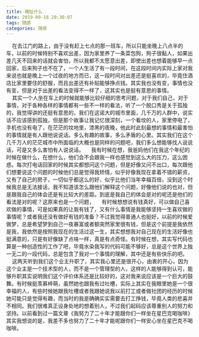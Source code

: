 ```yaml
---
title: 瞎扯什么
date: 2019-09-18 20:30:07
tags: 随感
categories: 随感
---
```

&nbsp;&nbsp;&nbsp;&nbsp;在去江门的路上，由于没有赶上七点的那一班车，所以只能坐晚上八点半的车，以前的时候特别不喜欢出差，因为家里养了一条菜包狗，狗子很黏人，如果出差几天不回来的话就会害怕，所以我都不太愿意出差，即使出差也想着能够早一点回家，后来狗子也不在了，一个人生活了有一段时间，在这段时间内实际上家对我来说也就是晚上一个过夜的地方而已，这一段时间对出差还是挺喜欢的，毕竟住酒店比家里要住的舒服，而且出差还有补贴能够挣点钱。其实我也没有变，事情也没有变，但是对于出差的看法变得不一样了，这其实也是挺有意思的事情。  
&nbsp;&nbsp;&nbsp;&nbsp;其实一个人坐在车上的时候就能够比较仔细的思考问题，对于我们自己，对于事情，对于各种各样的事情都有一些不一样的看法，听了一个脱口秀是关于孤独的，我觉得讲的还挺有意思的，我们在这诺大的城市里面，几千万的人群中，说实话不应该感到孤独，但是那个故事让我记忆很深刻，一个看坟的人，家里停电了，手机也没有电了，在茫茫的坟地里，漆黑的夜晚，他此时此刻最想的事情和最害怕的事情就是有人跟他说说话。多么有趣的故事，多么矛盾的心里。其实我们在这个几千万人的茫茫城市中所面临的大概也是同样的问题吧，我们多么想能够找人说说话，可是又多么害怕有人说说话。
&nbsp;&nbsp;&nbsp;&nbsp;我有时候在想，我爸妈他们在我这个年纪的时候在做什么，在想什么，他们会不会跟我一样也感觉到这么大的压力，这么困惑。每次打电话回家的时候其实都想问这个问题，但是好像又问不出口，每次跟他们想要说这个问题的时候他们总是觉得我矫情，似乎好像我现在拿着不错的薪资，又有了自己的房子，一切似乎都这么的好，似乎比他们当年幸福百倍，没到这个时候我总是无法接话，我不知道该怎么跟他们解释这个问题，好像他们说的也对，但是跟我自己的体会还是有比较大的差距。到底是我自己的体会是对的呢还是他们的看法是对的呢？这原来也是一个问题，
&nbsp;&nbsp;&nbsp;&nbsp;有时候想想说有钱真好，可以做自己喜欢做的事情，可是如果真的让我有钱了，又有什么事情是我能够坚持一生喜欢做的事情呢？或者我还没有做好有钱的准备？不过我觉得普通人也挺好，以前的时候爱做梦，总是希望梦到自己一夜暴富或者额突然家里很有钱，但是这个前提是我依然是我，我依然是按照我现在的生活过这一生，其实想想我对自己现在的生活好像也挺满意的，只是有好像缺了点啥一样，真是有点奇怪。有时候在想，其实写代码也算是一种创造性的工作了吧，毕竟水染我写的代码可能不够好，总是这个世界上独一无二的一段代码，总是包含了我对一个事情的理解，其中还是有些快乐的吧。  
&nbsp;&nbsp;&nbsp;&nbsp;这两天听到我们这个业主升职了，其实我心里还是很开心，由衷的开心，因为这个业主是一个技术型的人，而不是一个管理型的人，这样的人能够得到认可，能够升职其实说明我们这个评价体系还是比较好的，这对我来说应该是一个巨大的鼓舞。有时候挺羡慕梓萌，虽然她也跟我有过吐槽，实际上其实在我眼里她是一个很幸福的人，有些时候她跟我吐槽或者我跟她说我以前打工或者做社团的经历的时候她可能只是觉得有趣，而当时的我是确确实实需要去打工挣钱，毕竟人类的悲喜并不相同。我们很难真正设身处地的想着别人，不过我们起码应该尊重别人的努力和坚持。以前看到过一篇文章《我努力了二十年才能跟你们一样坐在星巴克喝咖啡》其实我想说的是，我差不多也努力了二十年才能呢跟你们一样安心坐在星巴克不喝咖啡。